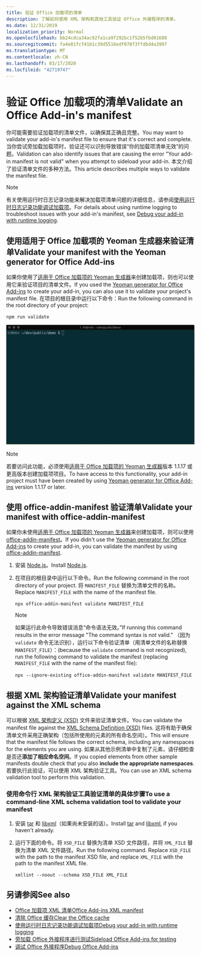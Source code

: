 ```yaml
---
title: 验证 Office 加载项的清单
description: 了解如何使用 XML 架构和其他工具验证 Office 外接程序的清单。
ms.date: 12/31/2019
localization_priority: Normal
ms.openlocfilehash: bb24cdca34ac92fa1ca9f292bc1f52b5fbd01688
ms.sourcegitcommit: fa4e81fcf41b1c39d5516edf078f3ffdbd4a3997
ms.translationtype: MT
ms.contentlocale: zh-CN
ms.lasthandoff: 03/17/2020
ms.locfileid: "42719747"
---
```

# <a name="validate-an-office-add-ins-manifest"></a><span data-ttu-id="a774c-103">验证 Office 加载项的清单</span><span class="sxs-lookup"><span data-stu-id="a774c-103">Validate an Office Add-in's manifest</span></span>

<span data-ttu-id="a774c-104">你可能需要验证加载项的清单文件，以确保其正确且完整。</span><span class="sxs-lookup"><span data-stu-id="a774c-104">You may want to validate your add-in's manifest file to ensure that it's correct and complete.</span></span> <span data-ttu-id="a774c-105">当你尝试旁加载加载项时，验证还可以识别导致错误“你的加载项清单无效”的问题。</span><span class="sxs-lookup"><span data-stu-id="a774c-105">Validation can also identify issues that are causing the error "Your add-in manifest is not valid" when you attempt to sideload your add-in.</span></span> <span data-ttu-id="a774c-106">本文介绍了验证清单文件的多种方法。</span><span class="sxs-lookup"><span data-stu-id="a774c-106">This article describes multiple ways to validate the manifest file.</span></span>

> [!NOTE]
> <span data-ttu-id="a774c-107">有关使用运行时日志记录功能来解决加载项清单问题的详细信息，请参阅[使用运行时日志记录功能调试加载项](runtime-logging.md)。</span><span class="sxs-lookup"><span data-stu-id="a774c-107">For details about using runtime logging to troubleshoot issues with your add-in's manifest, see [Debug your add-in with runtime logging](runtime-logging.md).</span></span>

## <a name="validate-your-manifest-with-the-yeoman-generator-for-office-add-ins"></a><span data-ttu-id="a774c-108">使用适用于 Office 加载项的 Yeoman 生成器来验证清单</span><span class="sxs-lookup"><span data-stu-id="a774c-108">Validate your manifest with the Yeoman generator for Office Add-ins</span></span>

<span data-ttu-id="a774c-109">如果你使用了[适用于 Office 加载项的 Yeoman 生成器](https://www.npmjs.com/package/generator-office)来创建加载项，则也可以使用它来验证项目的清单文件。</span><span class="sxs-lookup"><span data-stu-id="a774c-109">If you used the [Yeoman generator for Office Add-ins](https://www.npmjs.com/package/generator-office) to create your add-in, you can also use it to validate your project's manifest file.</span></span> <span data-ttu-id="a774c-110">在项目的根目录中运行以下命令：</span><span class="sxs-lookup"><span data-stu-id="a774c-110">Run the following command in the root directory of your project:</span></span>

```command&nbsp;line
npm run validate
```

![动画 gif 显示 Yo Office 验证程序（在命令行处运行并生成显示“验证已通过”的结果）。](../images/yo-office-validator.gif)

> [!NOTE]
> <span data-ttu-id="a774c-112">若要访问此功能，必须使用[适用于 Office 加载项的 Yeoman 生成器](https://www.npmjs.com/package/generator-office)版本 1.1.17 或更高版本创建加载项项目。</span><span class="sxs-lookup"><span data-stu-id="a774c-112">To have access to this functionality, your add-in project must have been created by using [Yeoman generator for Office Add-ins](https://www.npmjs.com/package/generator-office) version 1.1.17 or later.</span></span>

## <a name="validate-your-manifest-with-office-addin-manifest"></a><span data-ttu-id="a774c-113">使用 office-addin-manifest 验证清单</span><span class="sxs-lookup"><span data-stu-id="a774c-113">Validate your manifest with office-addin-manifest</span></span>

<span data-ttu-id="a774c-114">如果你未使用[适用于 Office 加载项的 Yeoman 生成器](https://www.npmjs.com/package/generator-office)来创建加载项，则可以使用 [office-addin-manifest](https://www.npmjs.com/package/office-addin-manifest)。</span><span class="sxs-lookup"><span data-stu-id="a774c-114">If you didn't use the [Yeoman generator for Office Add-ins](https://www.npmjs.com/package/generator-office) to create your add-in, you can validate the manifest by using [office-addin-manifest](https://www.npmjs.com/package/office-addin-manifest).</span></span>

1. <span data-ttu-id="a774c-115">安装 [Node.js](https://nodejs.org/download/)。</span><span class="sxs-lookup"><span data-stu-id="a774c-115">Install [Node.js](https://nodejs.org/download/).</span></span>

2. <span data-ttu-id="a774c-116">在项目的根目录中运行以下命令。</span><span class="sxs-lookup"><span data-stu-id="a774c-116">Run the following command in the root directory of your project.</span></span> <span data-ttu-id="a774c-117">将 `MANIFEST_FILE` 替换为清单文件的名称。</span><span class="sxs-lookup"><span data-stu-id="a774c-117">Replace `MANIFEST_FILE` with the name of the manifest file.</span></span>

    ```command&nbsp;line
    npx office-addin-manifest validate MANIFEST_FILE
    ```

    > [!NOTE]
    > <span data-ttu-id="a774c-118">如果运行此命令导致错误消息“命令语法无效。”</span><span class="sxs-lookup"><span data-stu-id="a774c-118">If running this command results in the error message "The command syntax is not valid."</span></span> <span data-ttu-id="a774c-119">（因为 `validate` 命令无法识别），运行以下命令验证清单（用清单文件的名称替换 `MANIFEST_FILE`）：</span><span class="sxs-lookup"><span data-stu-id="a774c-119">(because the `validate` command is not recognized), run the following command to validate the manifest (replacing `MANIFEST_FILE` with the name of the manifest file):</span></span> 
    >
    > `npx --ignore-existing office-addin-manifest validate MANIFEST_FILE`

## <a name="validate-your-manifest-against-the-xml-schema"></a><span data-ttu-id="a774c-120">根据 XML 架构验证清单</span><span class="sxs-lookup"><span data-stu-id="a774c-120">Validate your manifest against the XML schema</span></span>

<span data-ttu-id="a774c-121">可以根据 [XML 架构定义 (XSD)](/openspecs/office_file_formats/ms-owemxml/c6a06390-34b8-4b42-82eb-b28be12494a8) 文件来验证清单文件。</span><span class="sxs-lookup"><span data-stu-id="a774c-121">You can validate the manifest file against the [XML Schema Definition (XSD)](/openspecs/office_file_formats/ms-owemxml/c6a06390-34b8-4b42-82eb-b28be12494a8) files.</span></span> <span data-ttu-id="a774c-122">这将有助于确保清单文件采用正确架构（包括所使用的元素的所有命名空间）。</span><span class="sxs-lookup"><span data-stu-id="a774c-122">This will ensure that the manifest file follows the correct schema, including any namespaces for the elements you are using.</span></span> <span data-ttu-id="a774c-123">如果从其他示例清单中复制了元素，请仔细检查是否还**添加了相应命名空间**。</span><span class="sxs-lookup"><span data-stu-id="a774c-123">If you copied elements from other sample manifests double check that you also **include the appropriate namespaces**.</span></span> <span data-ttu-id="a774c-124">若要执行此验证，可以使用 XML 架构验证工具。</span><span class="sxs-lookup"><span data-stu-id="a774c-124">You can use an XML schema validation tool to perform this validation.</span></span>

### <a name="to-use-a-command-line-xml-schema-validation-tool-to-validate-your-manifest"></a><span data-ttu-id="a774c-125">使用命令行 XML 架构验证工具验证清单的具体步骤</span><span class="sxs-lookup"><span data-stu-id="a774c-125">To use a command-line XML schema validation tool to validate your manifest</span></span>

1. <span data-ttu-id="a774c-126">安装 [tar](https://www.gnu.org/software/tar/) 和 [libxml](http://xmlsoft.org/FAQ.html)（如果尚未安装的话）。</span><span class="sxs-lookup"><span data-stu-id="a774c-126">Install [tar](https://www.gnu.org/software/tar/) and [libxml](http://xmlsoft.org/FAQ.html), if you haven't already.</span></span>

2. <span data-ttu-id="a774c-p106">运行下面的命令。将 `XSD_FILE` 替换为清单 XSD 文件路径，并将 `XML_FILE` 替换为清单 XML 文件路径。</span><span class="sxs-lookup"><span data-stu-id="a774c-p106">Run the following command. Replace `XSD_FILE` with the path to the manifest XSD file, and replace `XML_FILE` with the path to the manifest XML file.</span></span>
    
    ```command&nbsp;line
    xmllint --noout --schema XSD_FILE XML_FILE
    ```

## <a name="see-also"></a><span data-ttu-id="a774c-129">另请参阅</span><span class="sxs-lookup"><span data-stu-id="a774c-129">See also</span></span>

- [<span data-ttu-id="a774c-130">Office 加载项 XML 清单</span><span class="sxs-lookup"><span data-stu-id="a774c-130">Office Add-ins XML manifest</span></span>](../develop/add-in-manifests.md)
- [<span data-ttu-id="a774c-131">清除 Office 缓存</span><span class="sxs-lookup"><span data-stu-id="a774c-131">Clear the Office cache</span></span>](clear-cache.md)
- [<span data-ttu-id="a774c-132">使用运行时日志记录功能调试加载项</span><span class="sxs-lookup"><span data-stu-id="a774c-132">Debug your add-in with runtime logging</span></span>](runtime-logging.md)
- [<span data-ttu-id="a774c-133">旁加载 Office 外接程序进行测试</span><span class="sxs-lookup"><span data-stu-id="a774c-133">Sideload Office Add-ins for testing</span></span>](sideload-office-add-ins-for-testing.md)
- [<span data-ttu-id="a774c-134">调试 Office 外接程序</span><span class="sxs-lookup"><span data-stu-id="a774c-134">Debug Office Add-ins</span></span>](debug-add-ins-using-f12-developer-tools-on-windows-10.md)
